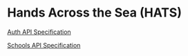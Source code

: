 # Hands Across the Sea (HATS)

[Auth API Specification](./api-spec-auth.md)

[Schools API Specification](./api-spec-school.md)
